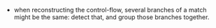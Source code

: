 * when reconstructing the control-flow, several branches of a match might be
  the same: detect that, and group those branches together.
